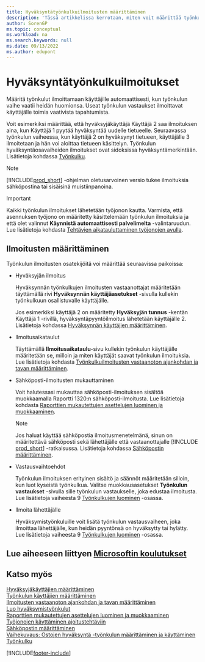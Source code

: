 ```yaml
---
title: Hyväksyntätyönkulkuilmoitusten määrittäminen
description: 'Tässä artikkelissa kerrotaan, miten voit määrittää työnkulun ilmoitukset, jotka ilmoittavat käyttäjälle, että tapahtumaan on reagoitava ja työnkulun vastaus tarvitaan.'
author: SorenGP
ms.topic: conceptual
ms.workload: na
ms.search.keywords: null
ms.date: 09/13/2022
ms.author: edupont
---
```

# Hyväksyntätyönkulkuilmoitukset

Määritä työnkulut ilmoittamaan käyttäjille automaattisesti, kun työnkulun vaihe vaatii heidän huomionsa. Useat työnkulun vastaukset ilmoittavat käyttäjälle toimia vaativista tapahtumista.

Voit esimerkiksi määrittää, että hyväksyjäkäyttäjä Käyttäjä 2 saa ilmoituksen aina, kun Käyttäjä 1 pyytää hyväksyntää uudelle tietueelle. Seuraavassa työnkulun vaiheessa, kun käyttäjä 2 on hyväksynyt tietueen, käyttäjälle 3 ilmoitetaan ja hän voi aloittaa tietueen käsittelyn. Työnkulun hyväksyntäosavaiheiden ilmoitukset ovat sidoksissa hyväksyntämerkintään. Lisätietoja kohdassa [Työnkulku](across-workflow.md).  

> [!NOTE]  
> [!INCLUDE[prod_short](includes/prod_short.md)] -ohjelman oletusarvoinen versio tukee ilmoituksia sähköpostina tai sisäisinä muistiinpanoina.  

> [!IMPORTANT]  
> Kaikki työnkulun ilmoitukset lähetetään työjonon kautta. Varmista, että asennuksen työjono on määritetty käsittelemään työnkulun ilmoituksia ja että olet valinnut **Käynnistä automaattisesti palvelimelta** -valintaruudun. Lue lisätietoja kohdasta [Tehtävien aikatauluttaminen työjonojen avulla](admin-job-queues-schedule-tasks.md).

## Ilmoitusten määrittäminen

Työnkulun ilmoitusten osatekijöitä voi määrittää seuraavissa paikoissa:  

* Hyväksyjän ilmoitus

  Hyväksynnän työnkulkujen ilmoitusten vastaanottajat määritetään täyttämällä rivi **Hyväksynnän käyttäjäasetukset** -sivulla kullekin työnkulkuun osallistuvalle käyttäjälle.  

  Jos esimerkiksi käyttäjä 2 on määritetty **Hyväksyjän tunnus** -kentän Käyttäjä 1 -rivillä, hyväksyntäpyyntöilmoitus lähetetään käyttäjälle 2. Lisätietoja kohdassa [Hyväksynnän käyttäjien määrittäminen](across-how-to-set-up-approval-users.md). 
  
* Ilmoitusaikataulut

  Täyttämällä **Ilmoitusaikataulu**-sivu kullekin työnkulun käyttäjälle määritetään se, milloin ja miten käyttäjät saavat työnkulun ilmoituksia. Lue lisätietoja kohdasta [Työnkulkuilmoitusten vastaanoton ajankohdan ja tavan määrittäminen](across-how-to-specify-when-and-how-to-receive-notifications.md). 
  
* Sähköposti-ilmoitusten mukauttaminen

  Voit halutessasi mukauttaa sähköposti-ilmoituksen sisältöä muokkaamalla Raportti 1320:n sähköposti-ilmoitusta. Lue lisätietoja kohdasta [Raporttien mukautettujen asettelujen luominen ja muokkaaminen](ui-how-create-custom-report-layout.md).  

  > [!NOTE]
  > Jos haluat käyttää sähköpostia ilmoitusmenetelmänä, sinun on määritettävä sähköposti sekä lähettäjälle että vastaanottajalle [!INCLUDE [prod_short](includes/prod_short.md)] -ratkaisussa. Lisätietoja kohdassa [Sähköpostin määrittäminen](admin-how-setup-email.md).
  
* Vastausvaihtoehdot

  Työnkulun ilmoituksen erityinen sisältö ja säännöt määritetään silloin, kun luot kyseistä työnkulkua. Valitse muokkausasetukset **Työnkulun vastaukset** -sivulla sille työnkulun vastaukselle, joka edustaa ilmoitusta. Lue lisätietoja vaiheesta 9 [Työnkulkujen luominen](across-how-to-create-workflows.md#to-create-a-workflow) -osassa. 
  
* Ilmoita lähettäjälle

  Hyväksymistyönkuluille voit lisätä työnkulun vastausvaiheen, joka ilmoittaa lähettäjälle, kun heidän pyyntönsä on hyväksytty tai hylätty. Lue lisätietoja vaiheesta 9 [Työnkulkujen luominen](across-how-to-create-workflows.md#to-create-a-workflow) -osassa.   

## Lue aiheeseen liittyen [Microsoftin koulutukset](/training/modules/create-workflows/)

## Katso myös

[Hyväksyjäkäyttäjien määrittäminen](across-how-to-set-up-approval-users.md)  
[Työnkulun käyttäjien määrittäminen](across-how-to-set-up-workflow-users.md)  
[Ilmoitusten vastaanoton ajankohdan ja tavan määrittäminen](across-how-to-specify-when-and-how-to-receive-notifications.md)  
[Luo hyväksymistyönkulut](across-how-to-create-workflows.md)  
[Raporttien mukautettujen asettelujen luominen ja muokkaaminen](ui-how-create-custom-report-layout.md)  
[Työjonojen käyttäminen ajoitustehtäviin](admin-job-queues-schedule-tasks.md)  
[Sähköpostin määrittäminen](admin-how-setup-email.md)  
[Vaihekuvaus: Ostojen hyväksyntä -työnkulun määrittäminen ja käyttäminen](walkthrough-setting-up-and-using-a-purchase-approval-workflow.md)  
[Työnkulku](across-workflow.md)  

[!INCLUDE[footer-include](includes/footer-banner.md)]
